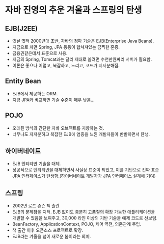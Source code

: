 # 자바 진영의 추운 겨울과 스프링의 탄생

## EJB(J2EE)

- 옛날 옛적 2000년대 초반, 자바의 정파 기술은 EJB(Enterprise Java Beans).
- 지금으로 치면 Spring, JPA 등등이 합쳐져있는 끔찍한 혼종.
- 금융권같은데서 표준으로 사용.
- 지금의 Spring, Tomcat과는 달리 제대로 쓸려면 수천만원짜리 서버가 필요함.
- 이론은 좋으나 어렵고, 복잡하고, 느리고, 코드가 지저분해짐.

## Entity Bean

- EJB에서 제공하는 ORM.
- 지금 JPA와 비교하면 기술 수준이 매우 낮음...

## POJO

- 오래된 방식의 간단한 자바 오브젝트를 지향하는 것.
- 너무나도 지저분하고 복잡한 EJB에 염증을 느낀 개발자들이 반발하면서 탄생.

## 하이버네이트

- EJB 엔티티빈 기술을 대체.
- 성공적으로 엔티티빈을 대체하면서 사실상 표준이 되었고, 이를 기반으로 진짜 표준 JPA 인터페이스가 탄생함.(하이버네이트 개발자가 JPA 인터페이스 설계에 기여)

## 스프링

- 2002년 로드 존슨 책 출간
- EJB의 문제점을 지적. EJB 없이도 충분히 고품질의 확장 가능한 애플리케이션을 개발할 수 있음을 보여주고, 30,000 라인 이상의 기반 기술을 예제 코드로 선보임.
- BeanFactory, ApplicationContext, POJO, 제어 역전, 의존관계 주입.
- 책 출간 이후 오픈소스 프로젝트로 확장.
- EJB라는 겨울을 넘어 새로운 봄이라는 의미.
